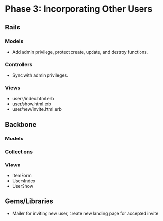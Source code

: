# Phase 3: Incorporating Other Users

## Rails
### Models
* Add admin privilege, protect create, update, and destroy functions.

### Controllers
* Sync with admin privileges.

### Views
* users/index.html.erb
* user/show.html.erb
* user/new/invite.html.erb

## Backbone
### Models

### Collections

### Views
* ItemForm
* UsersIndex
* UserShow

## Gems/Libraries
* Mailer for inviting new user, create new landing page for accepted invite
